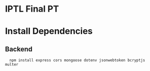 # IPTL Final PT

# Install Dependencies
   ## Backend
      npm install express cors mongoose dotenv jsonwebtoken bcryptjs multer